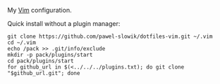 My [Vim](https://www.vim.org/) configuration.

Quick install without a plugin manager:

	git clone https://github.com/pawel-slowik/dotfiles-vim.git ~/.vim
	cd ~/.vim
	echo /pack >> .git/info/exclude
	mkdir -p pack/plugins/start
	cd pack/plugins/start
	for github_url in $(<../../../plugins.txt); do git clone "$github_url.git"; done
